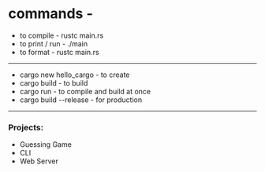 # commands -
- to compile - rustc main.rs
- to print / run - ./main
- to format -  rustc main.rs 
---
- cargo new hello_cargo - to create
- cargo build - to build
- cargo run - to compile and build at once
- cargo build --release - for production
---
### Projects:
- Guessing Game
- CLI
- Web Server